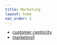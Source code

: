 ```yaml
---
title: Marketing 
layout: home
nav_order: 1
---
```


* [customer centricity](./customer_centricity.html)
* [marketing1](./marketing1.html)